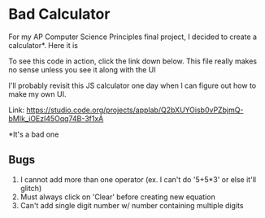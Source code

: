 # Bad Calculator
For my AP Computer Science Principles final project, I decided to create a calculator*.  Here it is

To see this code in action, click the link down below.  This file really makes no sense unless you see it along with the UI

I'll probably revisit this JS calculator one day when I can figure out how to make my own UI.

Link: https://studio.code.org/projects/applab/Q2bXUYOisb0vPZbjmQ-bMIk_iOEzl45Oqq74B-3f1xA

*It's a bad one

## Bugs
1. I cannot add more than one operator (ex. I can't do '5+5*3' or else it'll glitch)
2. Must always click on 'Clear' before creating new equation
3. Can't add single digit number w/ number containing multiple digits
